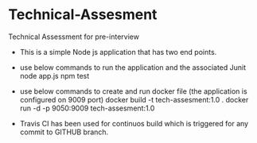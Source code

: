 # Technical-Assesment
Technical Assessment for pre-interview

- This is a simple Node js application that has two end points.

- use below commands to run the application and the associated Junit 
  node app.js
  npm test

- use below commands to create and run docker file (the application is configured on 9009 port)
   docker build -t tech-assesment:1.0 .
   docker run -d -p 9050:9009 tech-assesment:1.0
   
- Travis CI has been used for continuos build which is triggered for any commit to GITHUB branch.  
